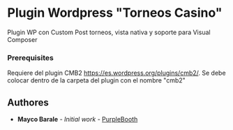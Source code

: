 # Plugin Wordpress "Torneos Casino"

Plugin WP con Custom Post torneos, vista nativa y soporte para Visual Composer

### Prerequisites

Requiere del plugin CMB2 https://es.wordpress.org/plugins/cmb2/.
Se debe colocar dentro de la carpeta del plugin con el nombre "cmb2"

## Authores

* **Mayco Barale** - *Initial work* - [PurpleBooth](https://ceropixel.com.ar)
